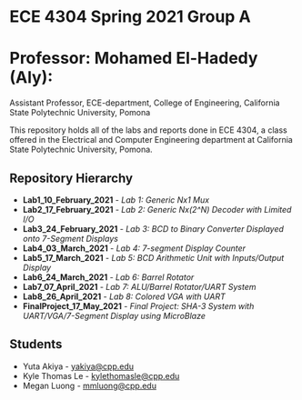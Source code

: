 # ECE 4304 Spring 2021 Group A 
# Professor: Mohamed El-Hadedy (Aly):
  Assistant Professor, ECE-department, College of Engineering, California State Polytechnic University, Pomona 

 This repository holds all of the labs and reports done in ECE 4304, a class offered in the Electrical and Computer Engineering department at California State Polytechnic University, Pomona.
 
 ## Repository Hierarchy
 * **Lab1_10_February_2021** - *Lab 1: Generic Nx1 Mux*
 * **Lab2_17_February_2021** - *Lab 2: Generic Nx(2^N) Decoder with Limited I/O*
 * **Lab3_24_February_2021** - *Lab 3: BCD to Binary Converter Displayed onto 7-Segment Displays*
 * **Lab4_03_March_2021**    - *Lab 4: 7-segment Display Counter*
 * **Lab5_17_March_2021**    - *Lab 5: BCD Arithmetic Unit with Inputs/Output Display*
 * **Lab6_24_March_2021**    - *Lab 6: Barrel Rotator*
 * **Lab7_07_April_2021**    - *Lab 7: ALU/Barrel Rotator/UART System*
 * **Lab8_26_April_2021**    - *Lab 8: Colored VGA with UART*
 * **FinalProject_17_May_2021** - *Final Project: SHA-3 System with UART/VGA/7-Segment Display using MicroBlaze*

## Students
 * Yuta Akiya - yakiya@cpp.edu
 * Kyle Thomas Le - kylethomasle@cpp.edu
 * Megan Luong - mmluong@cpp.edu
